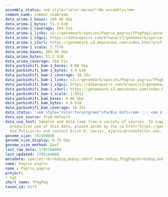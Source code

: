 ```yaml
---
assembly_status: <em style="color:maroon">No assembly</em>
common_name: common seabream
data_arima-1_bases: 206.96 Gbp
data_arima-1_bytes: 51.3 GiB
data_arima-1_coverage: 264.51x
data_arima-1_links: s3://genomeark/species/Pagrus_pagrus/fPagPag1/genomic_data/arima/<br>
data_arima-1_s3gui: https://42basepairs.com/browse/s3/genomeark/species/Pagrus_pagrus/fPagPag1/genomic_data/arima/
data_arima-1_s3url: https://genomeark.s3.amazonaws.com/index.html?prefix=species/Pagrus_pagrus/fPagPag1/genomic_data/arima/
data_arima-1_scale: 3.7576
data_arima_bases: 206.96 Gbp
data_arima_bytes: 51.3 GiB
data_arima_coverage: 264.51x
data_pacbiohifi_bam-1_bases: 8.08 Gbp
data_pacbiohifi_bam-1_bytes: 4.0 GiB
data_pacbiohifi_bam-1_coverage: 10.33x
data_pacbiohifi_bam-1_links: s3://genomeark/species/Pagrus_pagrus/fPagPag1/genomic_data/pacbio_hifi/<br>
data_pacbiohifi_bam-1_s3gui: https://42basepairs.com/browse/s3/genomeark/species/Pagrus_pagrus/fPagPag1/genomic_data/pacbio_hifi/
data_pacbiohifi_bam-1_s3url: https://genomeark.s3.amazonaws.com/index.html?prefix=species/Pagrus_pagrus/fPagPag1/genomic_data/pacbio_hifi/
data_pacbiohifi_bam-1_scale: 1.8912
data_pacbiohifi_bam_bases: 8.08 Gbp
data_pacbiohifi_bam_bytes: 4.0 GiB
data_pacbiohifi_bam_coverage: 10.33x
data_status: '<em style="color:forestgreen">PacBio HiFi</em> ::: <em style="color:forestgreen">Arima</em>'
data_use_source: from-default
data_use_text: Samples and data come from a variety of sources. To support fair and
  productive use of this data, please abide by the <a href="https://genome10k.soe.ucsc.edu/data-use-policies/">Data
  Use Policy</a> and contact Erich D. Jarvis, ejarvis@rockefeller.edu, with any questions.
genome_size: 782400000
genome_size_display: 0.78 Gbp
genome_size_method: GoaT
last_raw_data: 1705164068
last_updated: 1705164068
metadata: species:<br>&nbsp;&nbsp;short_name:&nbsp;fPagPag<br>&nbsp;&nbsp;name:&nbsp;Pagrus&nbsp;pagrus<br>&nbsp;&nbsp;taxon_id:&nbsp;8173<br>&nbsp;&nbsp;common_name:&nbsp;common&nbsp;seabream<br>&nbsp;&nbsp;order:<br>&nbsp;&nbsp;&nbsp;&nbsp;name:&nbsp;Perciformes<br>&nbsp;&nbsp;family:<br>&nbsp;&nbsp;&nbsp;&nbsp;name:&nbsp;Sparidae<br>&nbsp;&nbsp;individuals:<br>&nbsp;&nbsp;&nbsp;&nbsp;-&nbsp;short_name:&nbsp;fPagPag1<br>&nbsp;&nbsp;&nbsp;&nbsp;&nbsp;&nbsp;biosample_id:&nbsp;SAMEA110450108<br>&nbsp;&nbsp;&nbsp;&nbsp;&nbsp;&nbsp;sex:<br>&nbsp;&nbsp;genome_size:&nbsp;782400000<br>&nbsp;&nbsp;genome_size_method:&nbsp;GoaT<br>&nbsp;&nbsp;project:&nbsp;[&nbsp;vgp&nbsp;]<br>
name: Pagrus pagrus
name_: Pagrus_pagrus
project:
- vgp
short_name: fPagPag
taxon_id: 8173
---
```

